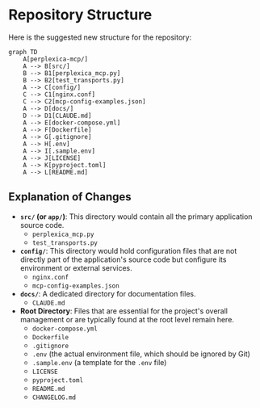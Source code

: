 # Repository Structure

Here is the suggested new structure for the repository:

```mermaid
graph TD
    A[perplexica-mcp/]
    A --> B[src/]
    B --> B1[perplexica_mcp.py]
    B --> B2[test_transports.py]
    A --> C[config/]
    C --> C1[nginx.conf]
    C --> C2[mcp-config-examples.json]
    A --> D[docs/]
    D --> D1[CLAUDE.md]
    A --> E[docker-compose.yml]
    A --> F[Dockerfile]
    A --> G[.gitignore]
    A --> H[.env]
    A --> I[.sample.env]
    A --> J[LICENSE]
    A --> K[pyproject.toml]
    A --> L[README.md]
```

## Explanation of Changes

* **`src/` (or `app/`)**: This directory would contain all the primary application source code.
  * `perplexica_mcp.py`
  * `test_transports.py`
* **`config/`**: This directory would hold configuration files that are not directly part of the application's source code but configure its environment or external services.
  * `nginx.conf`
  * `mcp-config-examples.json`
* **`docs/`**: A dedicated directory for documentation files.
  * `CLAUDE.md`
* **Root Directory**: Files that are essential for the project's overall management or are typically found at the root level remain here.
  * `docker-compose.yml`
  * `Dockerfile`
  * `.gitignore`
  * `.env` (the actual environment file, which should be ignored by Git)
  * `.sample.env` (a template for the `.env` file)
  * `LICENSE`
  * `pyproject.toml`
  * `README.md`
  * `CHANGELOG.md`
